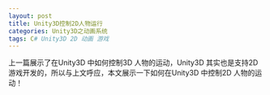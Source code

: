 ```yaml
---
layout: post
title: Unity3D控制2D人物运行
categories: Unity3D之动画系统 
tags: C# Unity3D 2D 动画 游戏 
---
```


上一篇展示了在Unity3D 中如何控制3D 人物的运动，Unity3D 其实也是支持2D 游戏开发的，所以与上文呼应，本文展示一下如何在Unity3D 中控制2D 人物的运动！

